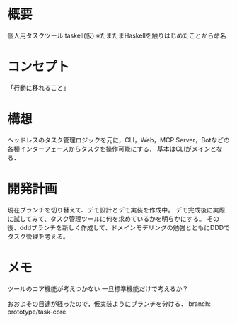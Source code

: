 # 概要

個人用タスクツール taskell(仮)
※たまたまHaskellを触りはじめたことから命名

# コンセプト

「行動に移れること」

# 構想

ヘッドレスのタスク管理ロジックを元に，CLI，Web，MCP Server，Botなどの各種インターフェースからタスクを操作可能にする．
基本はCLIがメインとなる．

# 開発計画

現在ブランチを切り替えて、デモ設計とデモ実装を作成中。
デモ完成後に実際に試してみて、タスク管理ツールに何を求めているかを明らかにする。
その後、dddブランチを新しく作成して、ドメインモデリングの勉強とともにDDDでタスク管理を考える。

# メモ
ツールのコア機能が考えつかない
一旦標準機能だけで考えるか？

おおよその目途が経ったので，仮実装ようにブランチを分ける．
branch: prototype/task-core
